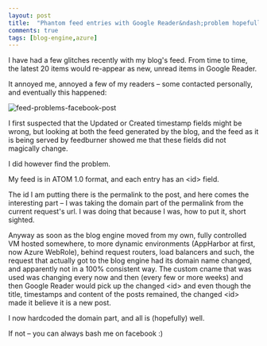 ```yaml
---
layout: post
title:  "Phantom feed entries with Google Reader&ndash;problem hopefully solved"
comments: true
tags: [blog-engine,azure]
---
```



I have had a few glitches recently with my blog's feed. From time to time, the latest 20 items would re-appear as new, unread items in Google Reader.

It annoyed me, annoyed a few of my readers – some contacted personally, and eventually this happened:

![feed-problems-facebook-post](http://kenegozi.com/blog/uploaded/windows-live-writer/0275cb9374b2_140fd/feed-problems-facebook-post_thumb_1.png)

I first suspected that the Updated or Created timestamp fields might be wrong, but looking at both the feed generated by the blog, and the feed as it is being served by feedburner showed me that these fields did not magically change.

I did however find the problem.

My feed is in ATOM 1.0 format, and each entry has an &lt;id&gt; field.

The id I am putting there is the permalink to the post, and here comes the interesting part – I was taking the domain part of the permalink from the current request's url. I was doing that because I was, how to put it, short sighted.

Anyway as soon as the blog engine moved from my own, fully controlled VM hosted somewhere, to more dynamic environments (AppHarbor at first, now Azure WebRole), behind request routers, load balancers and such, the request that actually got to the blog engine had its domain name changed, and apparently not in a 100% consistent way. The custom cname that was used was changing every now and then (every few or more weeks) and then Google Reader would pick up the changed &lt;id&gt; and even though the title, timestamps and content of the posts remained, the changed &lt;id&gt; made it believe it is a new post.

I now hardcoded the domain part, and all is (hopefully) well.

If not – you can always bash me on facebook :)

